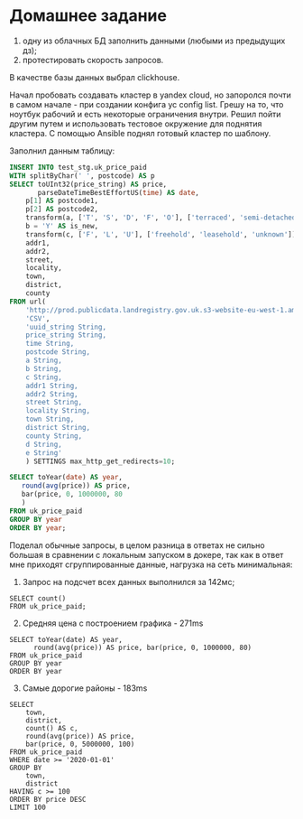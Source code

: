 # Домашнее задание

1. одну из облачных БД заполнить данными (любыми из предыдущих дз);
2. протестировать скорость запросов.

В качестве базы данных выбрал clickhouse.

Начал пробовать создавать кластер в yandex cloud, но запоролся почти в самом начале - при создании конфига yc config list.
Грешу на то, что ноутбук рабочий и есть некоторые ограничения внутри. Решил пойти другим путем и использовать тестовое окружение для поднятия кластера.
С помощью Ansible поднял готовый кластер по шаблону. 

Заполнил данным таблицу:
```sql
INSERT INTO test_stg.uk_price_paid
WITH splitByChar(' ', postcode) AS p
SELECT toUInt32(price_string) AS price,
       parseDateTimeBestEffortUS(time) AS date,
    p[1] AS postcode1,
    p[2] AS postcode2,
    transform(a, ['T', 'S', 'D', 'F', 'O'], ['terraced', 'semi-detached', 'detached', 'flat', 'other']) AS type,
    b = 'Y' AS is_new,
    transform(c, ['F', 'L', 'U'], ['freehold', 'leasehold', 'unknown']) AS duration,
    addr1,
    addr2,
    street,
    locality,
    town,
    district,
    county
FROM url(
    'http://prod.publicdata.landregistry.gov.uk.s3-website-eu-west-1.amazonaws.com/pp-complete.csv',
    'CSV',
    'uuid_string String,
    price_string String,
    time String,
    postcode String,
    a String,
    b String,
    c String,
    addr1 String,
    addr2 String,
    street String,
    locality String,
    town String,
    district String,
    county String,
    d String,
    e String'
    ) SETTINGS max_http_get_redirects=10;

SELECT toYear(date) AS year,
   round(avg(price)) AS price,
   bar(price, 0, 1000000, 80
   )
FROM uk_price_paid
GROUP BY year
ORDER BY year;
```

Поделал обычные запросы, в целом разница в ответах не сильно большая в сравнении с локальным запуском в докере,
так как в ответ мне приходят сгруппированные данные, нагрузка на сеть минимальная:

1. Запрос на подсчет всех данных выполнился за 142мс;

```
SELECT count()
FROM uk_price_paid;
```

2. Средняя цена с построением графика - 271ms

```
SELECT toYear(date) AS year,
      round(avg(price)) AS price, bar(price, 0, 1000000, 80)
FROM uk_price_paid
GROUP BY year
ORDER BY year
```

3. Самые дорогие районы - 183ms

```
SELECT
    town,
    district,
    count() AS c,
    round(avg(price)) AS price,
    bar(price, 0, 5000000, 100)
FROM uk_price_paid
WHERE date >= '2020-01-01'
GROUP BY
    town,
    district
HAVING c >= 100
ORDER BY price DESC
LIMIT 100
```

